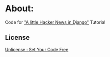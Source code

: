 
# About:
Code for ["A little Hacker News in Django"](https://medium.com/@danieldng/a-little-hacker-news-in-django-part-1-f12aa81dc25d) Tutorial

## License
[Unlicense : Set Your Code Free](http://unlicense.org/)

